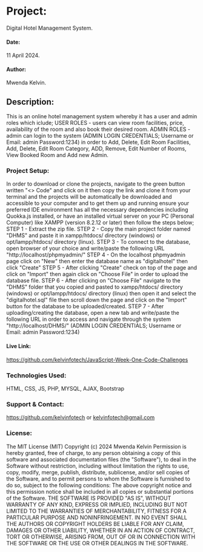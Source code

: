 # Project:
Digital Hotel Management System.

#### Date:
11 April 2024.

#### Author:
Mwenda Kelvin.

## Description:
This is an online hotel management system whereby it has a user and admin roles which iclude;
USER ROLES - users can view room facilities, price, availability of the room and also book their desired room.
ADMIN ROLES - admin can login to the system (ADMIN LOGIN CREDENTIALS; Username or Email: admin Password:1234) in order to Add, Delete, Edit Room Facilities, Add, Delete, Edit Room Category, ADD, Remove, Edit Number of Rooms, View Booked Room and Add new Admin.

### Project Setup:
In order to download or clone the projects, navigate to the green button written "<> Code" and click on it then copy the link and clone it from your terminal and the projects will be automatically be downloaded and accessible to your computer and to get them up and running ensure your preferred IDE environment has all the necessary dependencies including Quokka.js installed, or have an installed virtual server on your PC (Personal Computer) like XAMPP (version 8.2.12 or later) then follow the steps below;
STEP 1 - Extract the zip file.
STEP 2 - Copy the main project folder named "DHMS" and paste it in xampp/htdocs/ directory (windows) or opt/lampp/htdocs/ directory (linux).
STEP 3 - To connect to the database, open browser of your choice and write/paste the following URL "http://localhost/phpmyadmin/"
STEP 4 - On the localhost phpmyadmin page click on "New" then enter the database name as "digitalhotel" then click "Create"
STEP 5 - After clicking "Create" check on top of the page and click on "Import" then again click on "Choose File" in order to upload the database file.
STEP 6 - After clicking on "Choose File" navigate to the "DHMS" folder that you copied and pasted to xampp/htdocs/ directory (windows) or opt/lampp/htdocs/ directory (linux) then open it and select the "digitalhotel.sql" file then scroll down the page and click on the "Import" button for the database to be uploaded/created.
STEP 7 - After uploading/creating the database, open a new tab and write/paste the following URL in order to access and navigate through the system "http://localhost/DHMS/" (ADMIN LOGIN CREDENTIALS; Username or Email: admin Password:1234)

#### Live Link:
https://github.com/kelvinfotech/JavaScript-Week-One-Code-Challenges

### Technologies Used:
HTML, CSS, JS, PHP, MYSQL, AJAX, Bootstrap

### Support & Contact:
https://github.com/kelvinfotech or kelvinfotech@gmail.com
### License:
The MIT License (MIT)
Copyright (c) 2024 Mwenda Kelvin
Permission is hereby granted, free of charge, to any person obtaining a copy of this software and associated documentation files (the "Software"), to deal in the Software without restriction, including without limitation the rights to use, copy, modify, merge, publish, distribute, sublicense, and/or sell copies of the Software, and to permit persons to whom the Software is furnished to do so, subject to the following conditions:
The above copyright notice and this permission notice shall be included in all copies or substantial portions of the Software.
THE SOFTWARE IS PROVIDED "AS IS", WITHOUT WARRANTY OF ANY KIND, EXPRESS OR IMPLIED, INCLUDING BUT NOT LIMITED TO THE WARRANTIES OF MERCHANTABILITY, FITNESS FOR A PARTICULAR PURPOSE AND NONINFRINGEMENT. IN NO EVENT SHALL THE AUTHORS OR COPYRIGHT HOLDERS BE LIABLE FOR ANY CLAIM, DAMAGES OR OTHER LIABILITY, WHETHER IN AN ACTION OF CONTRACT, TORT OR OTHERWISE, ARISING FROM, OUT OF OR IN CONNECTION WITH THE SOFTWARE OR THE USE OR OTHER DEALINGS IN THE SOFTWARE.
